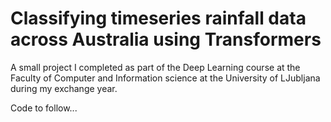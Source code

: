 # Classifying timeseries rainfall data across Australia using Transformers

A small project I completed as part of the Deep Learning course at the Faculty of Computer and Information science at the University of LJubljana during my exchange year.

Code to follow...
